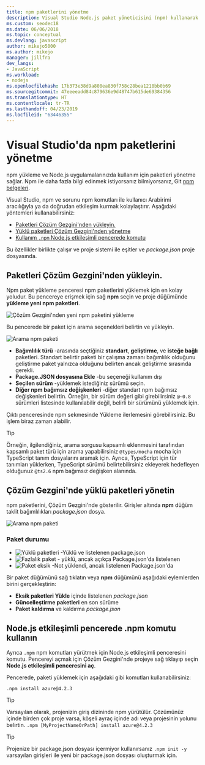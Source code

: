 ```yaml
---
title: npm paketlerini yönetme
description: Visual Studio Node.js paket yöneticisini (npm) kullanarak paketleri yönetmenize yardımcı olur.
ms.custom: seodec18
ms.date: 06/06/2018
ms.topic: conceptual
ms.devlang: javascript
author: mikejo5000
ms.author: mikejo
manager: jillfra
dev_langs:
- JavaScript
ms.workload:
- nodejs
ms.openlocfilehash: 17b373e38d9a808ea830f758c28bea1218bb0b69
ms.sourcegitcommit: 47eeeeadd84c879636e9d48747b615de69384356
ms.translationtype: HT
ms.contentlocale: tr-TR
ms.lasthandoff: 04/23/2019
ms.locfileid: "63446355"
---
```

# <a name="manage-npm-packages-in-visual-studio"></a>Visual Studio'da npm paketlerini yönetme

npm yükleme ve Node.js uygulamalarınızda kullanım için paketleri yönetme sağlar. Npm ile daha fazla bilgi edinmek istiyorsanız bilmiyorsanız, Git [npm belgeleri](https://docs.npmjs.com/).

Visual Studio, npm ve sorunu npm komutları ile kullanıcı Arabirimi aracılığıyla ya da doğrudan etkileşim kurmak kolaylaştırır. Aşağıdaki yöntemleri kullanabilirsiniz:
* [Paketleri Çözüm Gezgini'nden yükleyin.](#npmInstallWindow)
* [Yüklü paketleri Çözüm Gezgini'nden yönetme](#solutionExplorer)
* [Kullanım `.npm` Node.js etkileşimli pencerede komutu](#interactive)

Bu özellikler birlikte çalışır ve proje sistemi ile eşitler ve *package.json* proje dosyasında.

## <a name="npmInstallWindow"></a> Paketleri Çözüm Gezgini'nden yükleyin.

Npm paket yükleme penceresi npm paketlerini yüklemek için en kolay yoludur. Bu pencereye erişmek için sağ **npm** seçin ve proje düğümünde **yükleme yeni npm paketleri**.

![Çözüm Gezgini'nden yeni npm paketini yükleme](../javascript/media/solution-explorer-install-package.png)

Bu pencerede bir paket için arama seçenekleri belirtin ve yükleyin.

![Arama npm paketi](../javascript/media/search-package.png)

* **Bağımlılık türü** -arasında seçtiğiniz **standart**, **geliştirme**, ve **isteğe bağlı** paketleri. Standart belirtir paketi bir çalışma zamanı bağımlılık olduğunu geliştirme paket yalnızca olduğunu belirten ancak geliştirme sırasında gerekli.
* **Package.JSON dosyasına Ekle** -bu seçeneği kullanım dışı
* **Seçilen sürüm** -yüklemek istediğiniz sürümü seçin.
* **Diğer npm bağımsız değişkenleri** -diğer standart npm bağımsız değişkenleri belirtin. Örneğin, bir sürüm değeri gibi girebilirsiniz `@~0.8` sürümleri listesinde kullanılabilir değil, belirli bir sürümünü yüklemek için.

Çıktı penceresinde npm sekmesinde Yükleme ilerlemesini görebilirsiniz. Bu işlem biraz zaman alabilir.

> [!TIP]
> Örneğin, ilgilendiğiniz, arama sorgusu kapsamlı eklenmesini tarafından kapsamlı paket türü için arama yapabilirsiniz `@types/mocha` mocha için TypeScript tanım dosyalarını aramak için. Ayrıca, TypeScript için tür tanımları yüklerken, TypeScript sürümü belirtebilirsiniz ekleyerek hedefleyen olduğunuz `@ts2.6` npm bağımsız değişken alanında.

## <a name="solutionExplorer"></a>Çözüm Gezgini'nde yüklü paketleri yönetin

npm paketlerini, Çözüm Gezgini'nde gösterilir. Girişler altında **npm** düğüm taklit bağımlılıkları *package.json* dosya.

![Arama npm paketi](../javascript/media/solution-explorer-status.png)

### <a name="package-status"></a>Paket durumu
* ![Yüklü paketleri](../javascript/media/installed-npm.png) -Yüklü ve listelenen package.json
* ![Fazlalık paket](../javascript/media/extraneous-npm.png) - yüklü, ancak açıkça Package.json'da listelenen
* ![Paket eksik](../javascript/media/missing-npm.png) -Not yüklendi, ancak listelenen Package.json'da

Bir paket düğümünü sağ tıklatın veya **npm** düğümünü aşağıdaki eylemlerden birini gerçekleştirin:
* **Eksik paketleri Yükle** içinde listelenen *package.json*
* **Güncelleştirme paketleri** en son sürüme
* **Paket kaldırma** ve kaldırma *package.json*

## <a name="interactive"></a>Node.js etkileşimli pencerede .npm komutu kullanın

Ayrıca `.npm` npm komutları yürütmek için Node.js etkileşimli penceresini komutu. Pencereyi açmak için Çözüm Gezgini'nde projeye sağ tıklayıp seçin **Node.js etkileşimli penceresini aç**.

Pencerede, paketi yüklemek için aşağıdaki gibi komutları kullanabilirsiniz:

`.npm install azure@4.2.3`

 > [!Tip]
 > Varsayılan olarak, projenizin giriş dizininde npm yürütülür. Çözümünüz içinde birden çok proje varsa, köşeli ayraç içinde adı veya projesinin yolunu belirtin.
 > `.npm [MyProjectNameOrPath] install azure@4.2.3`

 > [!Tip]
 > Projenize bir package.json dosyası içermiyor kullanırsanız `.npm init -y` varsayılan girişleri ile yeni bir package.json dosyası oluşturmak için.